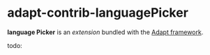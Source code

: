 # adapt-contrib-languagePicker  

**language Picker** is an *extension* bundled with the [Adapt framework](https://github.com/adaptlearning/adapt_framework).  

todo: